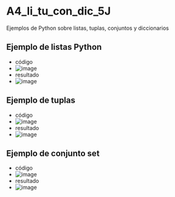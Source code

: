 # A4_li_tu_con_dic_5J
Ejemplos de Python sobre listas, tuplas, conjuntos y diccionarios

## Ejemplo de listas Python
- código
- ![image](https://github.com/user-attachments/assets/a7892b1b-d943-48be-8814-82bcc7aaa0c8)
- resultado
- ![image](https://github.com/user-attachments/assets/f3c1482c-2fcf-4830-9111-ba78a487cb78)
  

## Ejemplo de tuplas
- código
- ![image](https://github.com/user-attachments/assets/790d4ed8-b186-470c-9ad9-2cc42b057b90)
- resultado
- ![image](https://github.com/user-attachments/assets/1d3b1363-57b9-4ad8-bf0d-8f3a792b2689)


## Ejemplo de conjunto set
- código
- ![image](https://github.com/user-attachments/assets/ad6348b4-e267-42df-ac43-ed0bf8f7a9ff)
- resultado
- ![image](https://github.com/user-attachments/assets/70102c68-8b5f-4cca-adec-c09822543fc1)





